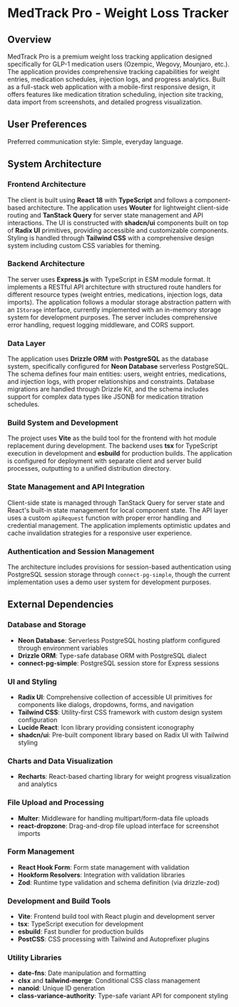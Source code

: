 # MedTrack Pro - Weight Loss Tracker

## Overview

MedTrack Pro is a premium weight loss tracking application designed specifically for GLP-1 medication users (Ozempic, Wegovy, Mounjaro, etc.). The application provides comprehensive tracking capabilities for weight entries, medication schedules, injection logs, and progress analytics. Built as a full-stack web application with a mobile-first responsive design, it offers features like medication titration scheduling, injection site tracking, data import from screenshots, and detailed progress visualization.

## User Preferences

Preferred communication style: Simple, everyday language.

## System Architecture

### Frontend Architecture
The client is built using **React 18** with **TypeScript** and follows a component-based architecture. The application uses **Wouter** for lightweight client-side routing and **TanStack Query** for server state management and API interactions. The UI is constructed with **shadcn/ui** components built on top of **Radix UI** primitives, providing accessible and customizable components. Styling is handled through **Tailwind CSS** with a comprehensive design system including custom CSS variables for theming.

### Backend Architecture
The server uses **Express.js** with TypeScript in ESM module format. It implements a RESTful API architecture with structured route handlers for different resource types (weight entries, medications, injection logs, data imports). The application follows a modular storage abstraction pattern with an `IStorage` interface, currently implemented with an in-memory storage system for development purposes. The server includes comprehensive error handling, request logging middleware, and CORS support.

### Data Layer
The application uses **Drizzle ORM** with **PostgreSQL** as the database system, specifically configured for **Neon Database** serverless PostgreSQL. The schema defines four main entities: users, weight entries, medications, and injection logs, with proper relationships and constraints. Database migrations are handled through Drizzle Kit, and the schema includes support for complex data types like JSONB for medication titration schedules.

### Build System and Development
The project uses **Vite** as the build tool for the frontend with hot module replacement during development. The backend uses **tsx** for TypeScript execution in development and **esbuild** for production builds. The application is configured for deployment with separate client and server build processes, outputting to a unified distribution directory.

### State Management and API Integration
Client-side state is managed through TanStack Query for server state and React's built-in state management for local component state. The API layer uses a custom `apiRequest` function with proper error handling and credential management. The application implements optimistic updates and cache invalidation strategies for a responsive user experience.

### Authentication and Session Management
The architecture includes provisions for session-based authentication using PostgreSQL session storage through `connect-pg-simple`, though the current implementation uses a demo user system for development purposes.

## External Dependencies

### Database and Storage
- **Neon Database**: Serverless PostgreSQL hosting platform configured through environment variables
- **Drizzle ORM**: Type-safe database ORM with PostgreSQL dialect
- **connect-pg-simple**: PostgreSQL session store for Express sessions

### UI and Styling
- **Radix UI**: Comprehensive collection of accessible UI primitives for components like dialogs, dropdowns, forms, and navigation
- **Tailwind CSS**: Utility-first CSS framework with custom design system configuration
- **Lucide React**: Icon library providing consistent iconography
- **shadcn/ui**: Pre-built component library based on Radix UI with Tailwind styling

### Charts and Data Visualization
- **Recharts**: React-based charting library for weight progress visualization and analytics

### File Upload and Processing
- **Multer**: Middleware for handling multipart/form-data file uploads
- **react-dropzone**: Drag-and-drop file upload interface for screenshot imports

### Form Management
- **React Hook Form**: Form state management with validation
- **Hookform Resolvers**: Integration with validation libraries
- **Zod**: Runtime type validation and schema definition (via drizzle-zod)

### Development and Build Tools
- **Vite**: Frontend build tool with React plugin and development server
- **tsx**: TypeScript execution for development
- **esbuild**: Fast bundler for production builds
- **PostCSS**: CSS processing with Tailwind and Autoprefixer plugins

### Utility Libraries
- **date-fns**: Date manipulation and formatting
- **clsx** and **tailwind-merge**: Conditional CSS class management
- **nanoid**: Unique ID generation
- **class-variance-authority**: Type-safe variant API for component styling